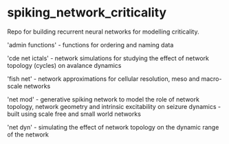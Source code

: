 # spiking_network_criticality
Repo for building recurrent neural networks for modelling criticality. 



'admin functions' - functions for ordering and naming data

'cde net ictals' - network simulations for studying the effect of network topology (cycles) on avalance dynamics

'fish net' - network approximations for cellular resolution, meso and macro-scale networks

'net mod' - generative spiking network to model the role of network topology, network geometry and intrinsic excitability on seizure dynamics - built using scale free and small world networks

'net dyn' - simulating the effect of network topology on the dynamic range of the network
